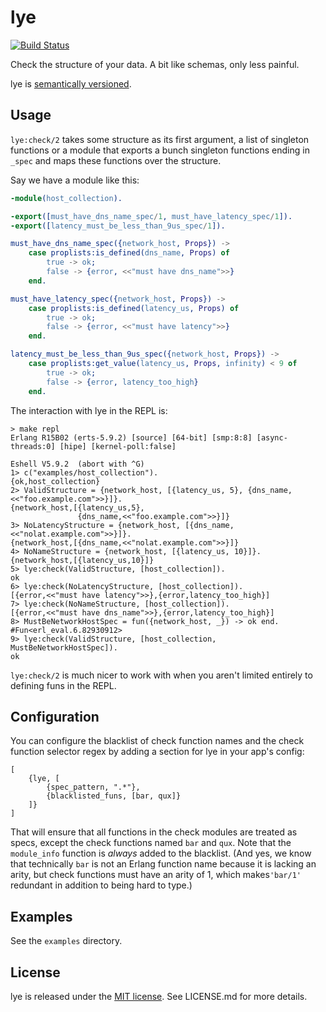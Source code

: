 # lye

[![Build Status](https://travis-ci.org/elementerl/lye.png)](https://travis-ci.org/elementerl/lye)

Check the structure of your data. A bit like schemas, only less painful. 

lye is [semantically versioned](http://semver.org/).

## Usage

`lye:check/2` takes some structure as its first argument, a list of singleton
functions or a module that exports a bunch singleton functions ending in
`_spec` and maps these functions over the structure.

Say we have a module like this:

```erlang
-module(host_collection).

-export([must_have_dns_name_spec/1, must_have_latency_spec/1]).
-export([latency_must_be_less_than_9us_spec/1]).

must_have_dns_name_spec({network_host, Props}) ->
    case proplists:is_defined(dns_name, Props) of
        true -> ok;
        false -> {error, <<"must have dns_name">>}
    end.

must_have_latency_spec({network_host, Props}) ->
    case proplists:is_defined(latency_us, Props) of
        true -> ok;
        false -> {error, <<"must have latency">>}
    end.

latency_must_be_less_than_9us_spec({network_host, Props}) ->
    case proplists:get_value(latency_us, Props, infinity) < 9 of
        true -> ok;
        false -> {error, latency_too_high}
    end.
```

The interaction with lye in the REPL is:

```
> make repl
Erlang R15B02 (erts-5.9.2) [source] [64-bit] [smp:8:8] [async-threads:0] [hipe] [kernel-poll:false]

Eshell V5.9.2  (abort with ^G)
1> c("examples/host_collection").
{ok,host_collection}
2> ValidStructure = {network_host, [{latency_us, 5}, {dns_name, <<"foo.example.com">>}]}.
{network_host,[{latency_us,5},
               {dns_name,<<"foo.example.com">>}]}
3> NoLatencyStructure = {network_host, [{dns_name, <<"nolat.example.com">>}]}.
{network_host,[{dns_name,<<"nolat.example.com">>}]}
4> NoNameStructure = {network_host, [{latency_us, 10}]}.
{network_host,[{latency_us,10}]}
5> lye:check(ValidStructure, [host_collection]).
ok
6> lye:check(NoLatencyStructure, [host_collection]).
[{error,<<"must have latency">>},{error,latency_too_high}]
7> lye:check(NoNameStructure, [host_collection]).
[{error,<<"must have dns_name">>},{error,latency_too_high}]
8> MustBeNetworkHostSpec = fun({network_host, _}) -> ok end.
#Fun<erl_eval.6.82930912>
9> lye:check(ValidStructure, [host_collection, MustBeNetworkHostSpec]).
ok
```

`lye:check/2` is much nicer to work with when you aren't limited entirely to
defining funs in the REPL.

## Configuration

You can configure the blacklist of check function names and the check function
selector regex by adding a section for lye in your app's config:

```
[
    {lye, [
        {spec_pattern, ".*"},
        {blacklisted_funs, [bar, qux]}
    ]}
]
```

That will ensure that all functions in the check modules are treated as specs,
except the check functions named `bar` and `qux`. Note that the `module_info`
function is *always* added to the blacklist. (And yes, we know that technically
`bar` is not an Erlang function name because it is lacking an arity, but check
functions must have an arity of 1, which makes`'bar/1'` redundant in addition
to being hard to type.)

## Examples

See the `examples` directory.

## License

lye is released under the [MIT license](http://opensource.org/licenses/MIT). See
LICENSE.md for more details.
